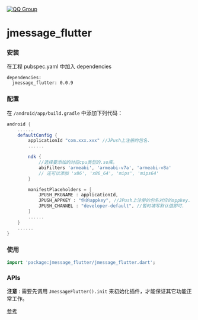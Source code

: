 [![QQ Group](https://img.shields.io/badge/QQ%20Group-862401307-red.svg)]()

# jmessage_flutter

### 安装

在工程 pubspec.yaml 中加入 dependencies

```
dependencies:
  jmessage_flutter: 0.0.9
```



### 配置

在 `/android/app/build.gradle` 中添加下列代码：

```gradle
android {
    ......
    defaultConfig {
        applicationId "com.xxx.xxx" //JPush上注册的包名.
        ......

        ndk {
            //选择要添加的对应cpu类型的.so库。
            abiFilters 'armeabi', 'armeabi-v7a', 'armeabi-v8a'
            // 还可以添加 'x86', 'x86_64', 'mips', 'mips64'
        }

        manifestPlaceholders = [
            JPUSH_PKGNAME : applicationId,
            JPUSH_APPKEY : "你的appkey", //JPush上注册的包名对应的appkey.
            JPUSH_CHANNEL : "developer-default", //暂时填写默认值即可.
        ]
        ......
    }
    ......
}
```



### 使用

```dart
import 'package:jmessage_flutter/jmessage_flutter.dart';
```



### APIs

**注意** : 需要先调用 `JmessageFlutter().init` 来初始化插件，才能保证其它功能正常工作。

[参考](/documents/APIs.md)

